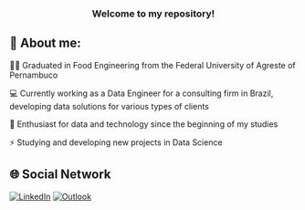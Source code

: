 <h3 align="center">Welcome to my repository!</h3>

<h2 align="left">💬 About me: </h2>


👨‍🎓 Graduated in Food Engineering from the Federal University of Agreste of Pernambuco

:computer: Currently working as a Data Engineer for a consulting firm in Brazil, developing data solutions for various types of clients

:pencil: Enthusiast for data and technology since the beginning of my studies

⚡ Studying and developing new projects in Data Science




<h2 align="left">🌐 Social Network</h2>

[![LinkedIn](https://img.shields.io/badge/LinkedIn-0077B5?style=for-the-badge&logo=linkedin&logoColor=white)](https://www.linkedin.com/in/marcos-gueiros/)
[![Outlook](https://img.shields.io/badge/Microsoft_Outlook-0078D4?style=for-the-badge&logo=microsoft-outlook&logoColor=white)](mailto:mf_gueiros@outlook.com)
</div>

<!--
**mf-gueiros/mf-gueiros** is a ✨ _special_ ✨ repository because its `README.md` (this file) appears on your GitHub profile.

Here are some ideas to get you started:

👋- 🔭 I’m currently working on ...
- 🌱 I’m currently learning ...
- 👯 I’m looking to collaborate on ...
- 🤔 I’m looking for help with ...
-  Ask me about ...
- 📫 How to reach me: ...
- 😄 Pronouns: ...
-  Fun fact: ...
-->
